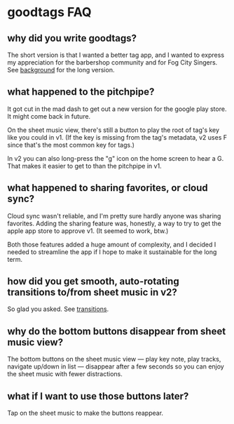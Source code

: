# goodtags FAQ

## why did you write goodtags?

The short version is that I wanted a better tag app, and I wanted to express my
appreciation for the barbershop community and for Fog City Singers.
See [background](background.md) for the long version.

## what happened to the pitchpipe?

It got cut in the mad dash to get out a new version for the google play store.
It might come back in future.

On the sheet music view, there's still a button to play the root of tag's key
like you could in v1. (If the key is missing from the tag's metadata, v2 uses
F since that's the most common key for tags.)

In v2 you can also long-press the "g" icon on the home screen to hear a G. That
makes it easier to get to than the pitchpipe in v1.

## what happened to sharing favorites, or cloud sync?

Cloud sync wasn't reliable, and I'm pretty sure hardly anyone was sharing favorites.
Adding the sharing feature was, honestly, a way to try to get the apple app store
to approve v1. (It seemed to work, btw.)

Both those features added a huge amount of complexity, and I decided I needed
to streamline the app if I hope to make it sustainable for the long term.

## how did you get smooth, auto-rotating transitions to/from sheet music in v2?

So glad you asked. See [transitions](./transitions.md).

## why do the bottom buttons disappear from sheet music view?

The bottom buttons on the sheet music view — play key note, play tracks, navigate up/down in list —
disappear after a few seconds so you can enjoy the sheet music with fewer distractions.

## what if I want to use those buttons later?

Tap on the sheet music to make the buttons reappear.
